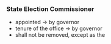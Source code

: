 ### State Election Commissioner
- appointed -> by governor
- tenure of the office -> by governor
- shall not be removed, except as the